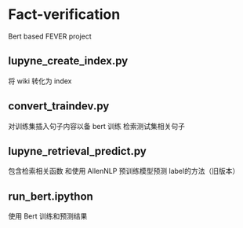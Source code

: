 # Fact-verification
Bert based FEVER project
## lupyne_create_index.py 
将 wiki 转化为 index
## convert_traindev.py 
对训练集插入句子内容以备 bert 训练
检索测试集相关句子
## lupyne_retrieval_predict.py
包含检索相关函数
和使用 AllenNLP 预训练模型预测 label的方法（旧版本）
## run_bert.ipython
使用 Bert 训练和预测结果
